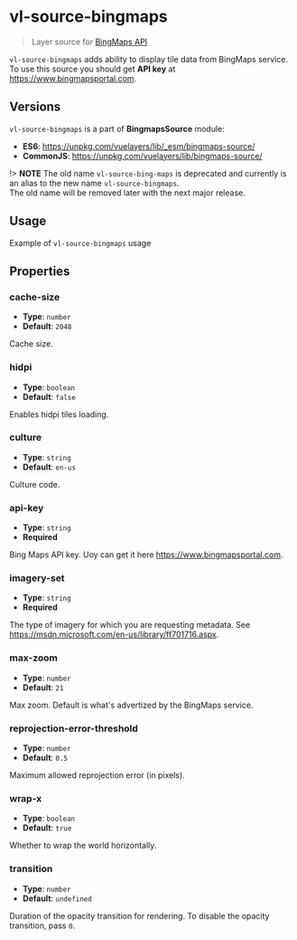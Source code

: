 # vl-source-bingmaps

> Layer source for [BingMaps API](https://www.bing.com/maps)

`vl-source-bingmaps` adds ability to display tile data from BingMaps service. To use
this source you should get **API key** at https://www.bingmapsportal.com.

## Versions

`vl-source-bingmaps` is a part of **BingmapsSource** module:

- **ES6**: https://unpkg.com/vuelayers/lib/_esm/bingmaps-source/
- **CommonJS**: https://unpkg.com/vuelayers/lib/bingmaps-source/

!> **NOTE** The old name `vl-source-bing-maps` is deprecated and currently is an alias to the new name `vl-source-bingmaps`.  
The old  name will be removed later with the next major release.

## Usage

Example of `vl-source-bingmaps` usage

<vuep template="#usage-example"></vuep>

<script v-pre type="text/x-template" id="usage-example">
<template>
  <vl-map :load-tiles-while-animating="true" :load-tiles-while-interacting="true" style="height: 400px">
      <vl-view :zoom.sync="zoom" :center.sync="center" :rotation.sync="rotation"></vl-view>

      <vl-layer-tile id="bingmaps">
          <vl-source-bingmaps :api-key="apiKey" :imagery-set="imagerySet"></vl-source-bingmaps>
      </vl-layer-tile>
  </vl-map>
</template>

<script>
  export default {
    data () {
      return { 
        zoom: 2,
        center: [0, 0],
        rotation: 0,
        apiKey: 'ArbsA9NX-AZmebC6VyXAnDqjXk6mo2wGCmeYM8EwyDaxKfQhUYyk0jtx6hX5fpMn',
        imagerySet: 'AerialWithLabels',
      }
    },
  }
</script>
</script>

## Properties

### cache-size

- **Type**: `number`
- **Default**: `2048`

Cache size.

### hidpi

- **Type**: `boolean`
- **Default**: `false`

Enables hidpi tiles loading.

### culture

- **Type**: `string`
- **Default**: `en-us`

Culture code.

### api-key

- **Type**: `string`
- **Required**

Bing Maps API key. Uoy can get it here https://www.bingmapsportal.com.

### imagery-set

- **Type**: `string`
- **Required**

The type of imagery for which you are requesting metadata. See https://msdn.microsoft.com/en-us/library/ff701716.aspx.

### max-zoom

- **Type**: `number`
- **Default**: `21`

Max zoom. Default is what's advertized by the BingMaps service.

### reprojection-error-threshold

- **Type**: `number`
- **Default**: `0.5`

Maximum allowed reprojection error (in pixels).

### wrap-x

- **Type**: `boolean`
- **Default**: `true`

Whether to wrap the world horizontally.

### transition

- **Type**: `number`
- **Default**: `undefined`

Duration of the opacity transition for rendering. To disable the opacity transition, pass `0`.
